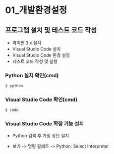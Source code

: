 # 01_개발환경설정

## 프로그램 설치 및 테스트 코드 작성

+ 파이썬 3.x 설치
+ Visual Studio Code 설치
+ Visual Studio Code 환경 설정
+ 테스트 코드 작성 및 실행



### Python 설치 확인(cmd)

```bash
$ python
```

### Visual Studio Code 확인(cmd)

```bash
$ code
```

### Visual Studio Code 확장 기능 설치

+ Python 검색 후 가장 상단 설치

+ 보기 -> 명령 팔레트 -> Python: Select Interpreter